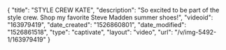 {
    "title": "STYLE CREW KATE",
    "description": "So excited to be part of the style crew. Shop my favorite Steve Madden summer shoes!",
    "videoid": "163979419",
    "date_created": "1526860801",
    "date_modified": "1526861518",
    "type": "captivate",
    "layout": "video",
    "url": "\/v\/img-5492-1\/163979419"
}
